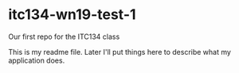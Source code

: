 # itc134-wn19-test-1
Our first repo for the ITC134 class

This is my readme file.  Later I'll put things here to describe what my application does.
